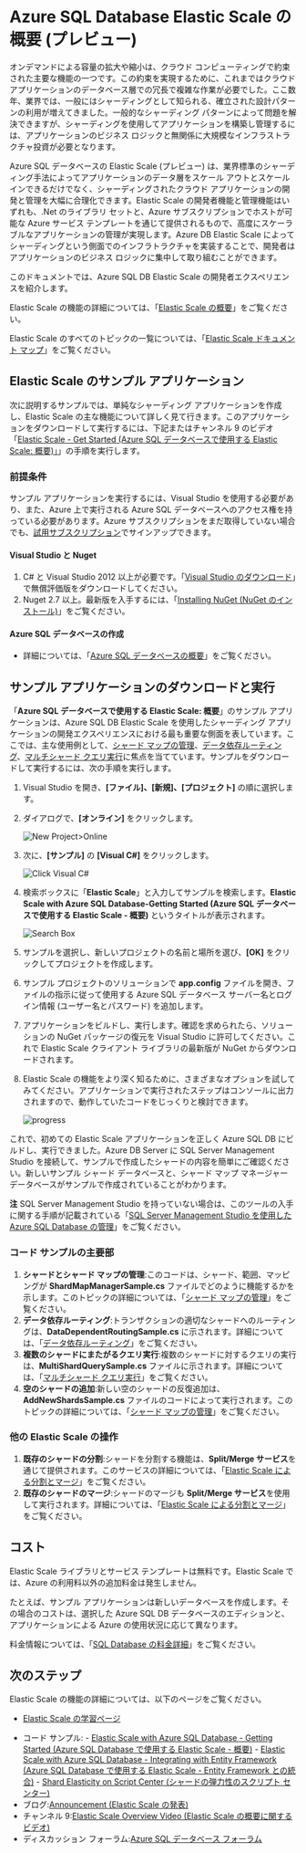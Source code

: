 <properties 
	pageTitle="Azure SQL データベース Elastic Scale の概要" 
	description="実行が容易なサンプル アプリケーションを含む、Azure SQL データベースの Elastic Scale 機能の基本説明です。" 
	services="sql-database" 
	documentationCenter="" 
	manager="jhubbard" 
	authors="sidneyh" 
	editor=""/>

<tags 
	ms.service="sql-database" 
	ms.workload="sql-database" 
	ms.tgt_pltfrm="na" 
	ms.devlang="na" 
	ms.topic="article" 
	ms.date="02/03/2015" 
	ms.author="sidneyh@microsoft.com"/>

# Azure SQL Database Elastic Scale の概要 (プレビュー)

オンデマンドによる容量の拡大や縮小は、クラウド コンピューティングで約束された主要な機能の一つです。この約束を実現するために、これまではクラウド アプリケーションのデータベース層での冗長で複雑な作業が必要でした。ここ数年、業界では、一般にはシャーディングとして知られる、確立された設計パターンの利用が増えてきました。一般的なシャーディング パターンによって問題を解決できますが、シャーディングを使用してアプリケーションを構築し管理するには、アプリケーションのビジネス ロジックと無関係に大規模なインフラストラクチャ投資が必要となります。 

Azure SQL データベースの Elastic Scale (プレビュー) は、業界標準のシャーディング手法によってアプリケーションのデータ層をスケール アウトとスケール インできるだけでなく、シャーディングされたクラウド アプリケーションの開発と管理を大幅に合理化できます。Elastic Scale の開発者機能と管理機能はいずれも、.Net のライブラリ セットと、Azure サブスクリプションでホストが可能な Azure サービス テンプレートを通じて提供されるもので、高度にスケーラブルなアプリケーションの管理が実現します。Azure DB Elastic Scale によってシャーディングという側面でのインフラトラクチャを実装することで、開発者はアプリケーションのビジネス ロジックに集中して取り組むことができます。 

このドキュメントでは、Azure SQL DB Elastic Scale の開発者エクスペリエンスを紹介します。 

Elastic Scale の機能の詳細については、「[Elastic Scale の概要](http://go.microsoft.com/?linkid=9862592)」をご覧ください。

Elastic Scale のすべてのトピックの一覧については、「[Elastic Scale ドキュメント マップ](sql-database-elastic-scale-documentation-map.md)」をご覧ください。

## Elastic Scale のサンプル アプリケーション

次に説明するサンプルでは、単純なシャーディング アプリケーションを作成し、Elastic Scale の主な機能について詳しく見て行きます。このアプリケーションをダウンロードして実行するには、下記またはチャンネル 9 のビデオ「[Elastic Scale - Get Started (Azure SQL データベースで使用する Elastic Scale: 概要)」](http://go.microsoft.com/?linkid=9862983)」の手順を実行します。 

### 前提条件
サンプル アプリケーションを実行するには、Visual Studio を使用する必要があり、また、Azure 上で実行される Azure SQL データベースへのアクセス権を持っている必要があります。Azure サブスクリプションをまだ取得していない場合でも、[試用サブスクリプション](http://azure.microsoft.com/pricing/free-trial/)でサインアップできます。
#### Visual Studio と Nuget

1. C# と Visual Studio 2012 以上が必要です。「[Visual Studio のダウンロード](http://www.visualstudio.com/downloads/download-visual-studio-vs.aspx)」で無償評価版をダウンロードしてください。
2. Nuget 2.7 以上。最新版を入手するには、「[Installing NuGet (NuGet のインストール)](http://docs.nuget.org/docs/start-here/installing-nuget)」をご覧ください。
#### Azure SQL データベースの作成

* 詳細については、「[Azure SQL データベースの概要](http://azure.microsoft.com/documentation/articles/sql-database-get-started/)」をご覧ください。

## サンプル アプリケーションのダウンロードと実行
「**Azure SQL データベースで使用する Elastic Scale: 概要**」のサンプル アプリケーションは、Azure SQL DB Elastic Scale を使用したシャーディング アプリケーションの開発エクスペリエンスにおける最も重要な側面を表しています。ここでは、主な使用例として、[シャード マップの管理](http://go.microsoft.com/?linkid=9862595)、[データ依存ルーティング](http://go.microsoft.com/?linkid=9862596)、[マルチシャード クエリ実行](http://go.microsoft.com/?linkid=9862597)に焦点を当てています。サンプルをダウンロードして実行するには、次の手順を実行します。 

1. Visual Studio を開き、**[ファイル]、[新規]、[プロジェクト]** の順に選択します。
2. ダイアログで、**[オンライン]** をクリックします。

    ![New Project>Online][2]
3. 次に、**[サンプル]** の **[Visual C#]** をクリックします。

    ![Click Visual C#][3]
4. 検索ボックスに「**Elastic Scale**」と入力してサンプルを検索します。**Elastic Scale with Azure SQL Database-Getting Started (Azure SQL データベースで使用する Elastic Scale - 概要)** というタイトルが表示されます。

    ![Search Box][1]
 
5. サンプルを選択し、新しいプロジェクトの名前と場所を選び、**[OK]** をクリックしてプロジェクトを作成します。
6. サンプル プロジェクトのソリューションで **app.config** ファイルを開き、ファイルの指示に従って使用する Azure SQL データベース サーバー名とログイン情報 (ユーザー名とパスワード) を追加します。
7. アプリケーションをビルドし、実行します。確認を求められたら、ソリューションの NuGet パッケージの復元を Visual Studio に許可してください。これで Elastic Scale クライアント ライブラリの最新版が NuGet からダウンロードされます。
8. Elastic Scale の機能をより深く知るために、さまざまなオプションを試してみてください。アプリケーションで実行されたステップはコンソールに出力されますので、動作していたコードをじっくりと検討できます。

    ![progress][4]

これで、初めての Elastic Scale アプリケーションを正しく Azure SQL DB にビルドし、実行できました。Azure DB Server に SQL Server Management Studio を接続して、サンプルで作成したシャードの内容を簡単にご確認ください。新しいサンプル シャード データベースと、シャード マップ マネージャー データベースがサンプルで作成されていることがわかります。

**注**   SQL Server Management Studio を持っていない場合は、このツールの入手に関する手順が記載されている「[SQL Server Management Studio を使用した Azure SQL Database の管理](http://azure.microsoft.com/documentation/articles/sql-database-manage-azure-ssms/)」をご覧ください。  

### コード サンプルの主要部

1. **シャードとシャード マップの管理**:このコードは、シャード、範囲、マッピングが **ShardMapManagerSample.cs** ファイルでどのように機能するかを示します。このトピックの詳細については、「[シャード マップの管理](http://go.microsoft.com/?linkid=9862595)」をご覧ください。  
2. **データ依存ルーティング**:トランザクションの適切なシャードへのルーティングは、**DataDependentRoutingSample.cs** に示されます。詳細については、「[データ依存ルーティング](http://go.microsoft.com/?linkid=9862596)」をご覧ください。 
3. **複数のシャードにまたがるクエリ実行**:複数のシャードに対するクエリの実行は、**MultiShardQuerySample.cs** ファイルに示されます。詳細については、「[マルチシャード クエリ実行](http://go.microsoft.com/?linkid=9862597)」をご覧ください。
4. **空のシャードの追加**:新しい空のシャードの反復追加は、
**AddNewShardsSample.cs** ファイルのコードによって実行されます。このトピックの詳細については、「[シャード マップの管理](http://go.microsoft.com/?linkid=9862595)」をご覧ください。

### 他の Elastic Scale の操作

1. **既存のシャードの分割**:シャードを分割する機能は、**Split/Merge サービス**を通じて提供されます。このサービスの詳細については、「[Elastic Scale による分割とマージ](http://go.microsoft.com/?linkid=9862795)」をご覧ください。
2. **既存のシャードのマージ**:シャードのマージも **Split/Merge サービス**を使用して実行されます。詳細については、「[Elastic Scale による分割とマージ](http://go.microsoft.com/?linkid=9862795)」をご覧ください。   


## コスト

Elastic Scale ライブラリとサービス テンプレートは無料です。Elastic Scale では、Azure の利用料以外の追加料金は発生しません。 

たとえば、サンプル アプリケーションは新しいデータベースを作成します。その場合のコストは、選択した Azure SQL DB データベースのエディションと、アプリケーションによる Azure の使用状況に応じて異なります。

料金情報については、「[SQL Database の料金詳細](http://azure.microsoft.com/pricing/details/sql-database/)」をご覧ください。

## 次のステップ
Elastic Scale の機能の詳細については、以下のページをご覧ください。

* [Elastic Scale の学習ページ](sql-database-elastic-scale-documentation-map.md) 
-    コード サンプル: 
    -    [Elastic Scale with Azure SQL Database - Getting Started (Azure SQL Database で使用する Elastic Scale - 概要)](http://code.msdn.microsoft.com/Elastic-Scale-with-Azure-a80d8dc6?SRC=VSIDE)
    -    [Elastic Scale with Azure SQL Database - Integrating with Entity Framework (Azure SQL Database で使用する Elastic Scale - Entity Framework との統合)](http://code.msdn.microsoft.com/Elastic-Scale-with-Azure-bae904ba?SRC=VSIDE)
    -    [Shard Elasticity on Script Center (シャードの弾力性のスクリプト センター)](http://go.microsoft.com/?linkid=9862617)
-    ブログ:[Announcement (Elastic Scale の発表)](http://go.microsoft.com/?linkid=9862608)
-    チャンネル 9:[Elastic Scale Overview Video (Elastic Scale の概要に関するビデオ)](http://go.microsoft.com/?linkid=9862609)
-    ディスカッション フォーラム:[Azure SQL データベース フォーラム](http://social.msdn.microsoft.com/forums/azure/home?forum=ssdsgetstarted)


<!--Anchors-->
[Elastic Scale のサンプル アプリケーション]: #The-Elastic-Scale-Sample-Application
[サンプル アプリケーションのダウンロードと実行]: #Download-and-Run-the-Sample-App
[コスト]: #Cost
[次のステップ]: #next-steps

<!--Image references-->
[1]: ./media/sql-database-elastic-scale-get-started/newProject.png
[2]: ./media/sql-database-elastic-scale-get-started/click-online.png
[3]: ./media/sql-database-elastic-scale-get-started/click-CSharp.png
[4]: ./media/sql-database-elastic-scale-get-started/output2.png

<!--HONumber=47-->
